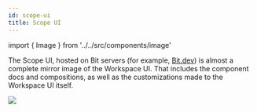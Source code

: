 ```yaml
---
id: scope-ui
title: Scope UI
---
```


import { Image } from '../../src/components/image'

The Scope UI, hosted on Bit servers (for example, [Bit.dev](https://bit.dev)) is almost a complete mirror image of the Workspace UI.
That includes the component docs and compositions, as well as the customizations made to the Workspace UI itself.

<Image src="/img/scope_ui_ss.png" padding={20} />